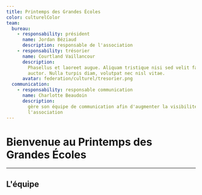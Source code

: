 ```yaml
---
title: Printemps des Grandes Écoles
color: culturelColor
team:
  bureau:
    - responsability: président
      name: Jordan Béziaud
      description: responsable de l'association
    - responsability: trésorier
      name: Courtland Vaillancour
      description:
        Phasellus et laoreet augue. Aliquam tristique nisi sed velit faucibus
        auctor. Nulla turpis diam, volutpat nec nisl vitae.
      avatar: federation/culturel/tresorier.png
  communication:
    - responsability: responsable communication
      name: Charlotte Beaudoin
      description:
        gère son équipe de communication afin d'augmenter la visibilité de
        l'association
---
```


# Bienvenue au Printemps des Grandes Écoles

---

## L'équipe

<team :team="team" :color="color"></team>
